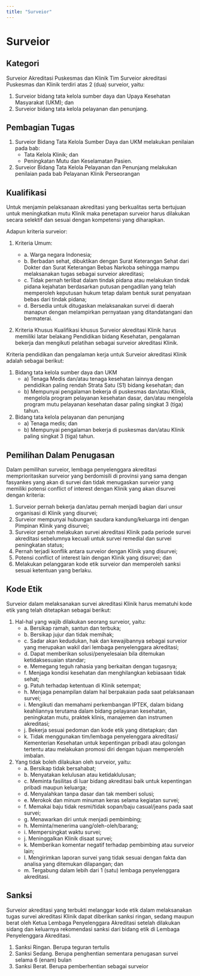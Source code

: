 ```yaml
---
title: "Surveior"
---
```


# Surveior

## Kategori  
Surveior Akreditasi Puskesmas dan Klinik 
Tim Surveior akreditasi Puskesmas dan Klinik terdiri atas 2 (dua) surveior, yaitu: 
1. Surveior bidang tata kelola sumber daya dan Upaya 
Kesehatan Masyarakat (UKM); dan  
2. Surveior bidang tata kelola pelayanan dan penunjang.  
 
## Pembagian Tugas 
1. Surveior Bidang Tata Kelola Sumber Daya dan UKM melakukan penilaian pada bab: 
    - Tata Kelola Klinik; dan 
    - Peningkatan Mutu dan Keselamatan Pasien. 
2. Surveior Bidang Tata Kelola Pelayanan dan Penunjang melakukan penilaian pada bab Pelayanan Klinik Perseorangan 

## Kualifikasi 
Untuk menjamin pelaksanaan akreditasi yang berkualitas serta bertujuan untuk meningkatkan mutu Klinik maka penetapan surveior harus dilakukan secara selektif dan sesuai dengan kompetensi yang diharapkan. 

Adapun kriteria surveior: 
1. Kriteria Umum: 
     - a. Warga negara Indonesia; 
     - b. Berbadan sehat, dibuktikan dengan Surat Keterangan Sehat dari Dokter dan Surat Keterangan Bebas Narkoba sehingga mampu melaksanakan tugas sebagai surveior akreditasi; 
     - c. Tidak pernah terlibat dalam tindak pidana atau melakukan tindak pidana kejahatan berdasarkan putusan pengadilan yang telah memperoleh keputusan hukum tetap dalam bentuk surat penyataan bebas dari tindak pidana; 
     - d. Bersedia untuk ditugaskan melaksanakan survei di daerah manapun dengan melampirkan pernyataan yang ditandatangani dan bermaterai. 
 
2. Kriteria Khusus
   Kualifikasi khusus Surveior akreditasi Klinik harus memiliki latar belakang Pendidikan bidang Kesehatan, pengalaman bekerja dan mengikuti pelatihan sebagai surveior akreditasi Klinik. 
  
  Kriteria pendidikan dan pengalaman kerja untuk Surveior akreditasi Klinik adalah sebagai berikut: 

   1) Bidang tata kelola sumber daya dan UKM
      - a) Tenaga Medis dan/atau tenaga kesehatan lainnya dengan pendidikan paling rendah Strata Satu (S1) bidang kesehatan; dan 
      - b) Mempunyai pengalaman bekerja di puskesmas dan/atau Klinik, mengelola program pelayanan kesehatan dasar, dan/atau mengelola program mutu pelayanan kesehatan dasar paling singkat 3 (tiga) tahun. 
   2) Bidang tata kelola pelayanan dan penunjang  
      - a) Tenaga medis; dan 
      - b) Mempunyai pengalaman bekerja di puskesmas dan/atau Klinik paling singkat 3 (tiga) tahun. 
 
## Pemilihan Dalam Penugasan 
Dalam pemilihan surveior, lembaga penyelenggara akreditasi memprioritaskan surveior yang berdomisili di provinsi yang sama dengan fasyankes yang akan di survei dan tidak menugaskan surveior yang memiliki potensi conflict of interest dengan Klinik yang akan disurvei dengan kriteria: 
1. Surveior pernah bekerja dan/atau pernah menjadi bagian dari unsur organisasi di Klinik yang disurvei; 
2. Surveior mempunyai hubungan saudara kandung/keluarga inti dengan Pimpinan Klinik yang disurvei; 
3. Surveior pernah melakukan survei akreditasi Klinik pada periode survei akreditasi sebelumnya kecuali untuk survei remedial dan survei peningkatan status; 
4. Pernah terjadi konflik antara surveior dengan Klinik yang disurvei;
5. Potensi conflict of interest lain dengan Klinik yang disurvei; dan 
6. Melakukan pelanggaran kode etik surveior dan memperoleh sanksi sesuai ketentuan yang berlaku. 
 
## Kode Etik 
Surveior dalam melaksanakan survei akreditasi Klinik harus mematuhi kode etik yang telah ditetapkan sebagai berikut:  
1. Hal-hal yang wajib dilakukan seorang surveior, yaitu:
   - a. Bersikap ramah, santun dan terbuka; 
   - b. Bersikap jujur dan tidak memihak; 
   - c. Sadar akan kedudukan, hak dan kewajibannya sebagai surveior yang merupakan wakil dari lembaga penyelenggara akreditasi; 
   - d. Dapat memberikan solusi/penyelesaian bila ditemukan ketidaksesuaian standar; 
   - e. Memegang teguh rahasia yang berkaitan dengan tugasnya; 
   - f. Menjaga kondisi kesehatan dan menghilangkan kebiasaan tidak sehat; 
   - g. Patuh terhadap ketentuan di Klinik setempat; 
   - h. Menjaga penampilan dalam hal berpakaian pada saat pelaksanaan survei; 
   - i. Mengikuti dan memahami perkembangan IPTEK, dalam bidang keahliannya terutama dalam bidang pelayanan kesehatan, peningkatan mutu, praktek klinis, manajemen dan instrumen akreditasi; 
   - j. Bekerja sesuai pedoman dan kode etik yang ditetapkan; dan 
   - k. Tidak menggunakan tim/lembaga penyelenggara akreditasi/ Kementerian Kesehatan untuk kepentingan pribadi atau golongan tertentu atau melakukan promosi diri dengan tujuan memperoleh imbalan. 
2.  Yang tidak boleh dilakukan oleh surveior, yaitu: 
    - a. Bersikap tidak bersahabat;  
    - b. Menyatakan kelulusan atau ketidaklulusan;   
    - c. Meminta fasilitas di luar bidang akreditasi baik untuk kepentingan pribadi maupun keluarga; 
    - d. Menyalahkan tanpa dasar dan tak memberi solusi; 
    - e. Merokok dan minum minuman keras selama kegiatan survei; 
    - f. Memakai baju tidak resmi/tidak sopan/baju casual/jeans pada saat survei; 
    - g. Menawarkan diri untuk menjadi pembimbing;  
    - h. Meminta/menerima uang/oleh-oleh/barang; 
    - i. Mempersingkat waktu survei; 
    - j. Meninggalkan Klinik disaat survei; 
    - k. Memberikan komentar negatif terhadap pembimbing atau surveior lain; 
    - l. Mengirimkan laporan survei yang tidak sesuai dengan fakta dan analisa yang ditemukan dilapangan; dan 
    - m. Tergabung dalam lebih dari 1 (satu) lembaga penyelenggara akreditasi. 
 
## Sanksi
Surveior akreditasi yang terbukti melanggar kode etik dalam melaksanakan tugas survei akreditasi Klinik dapat diberikan sanksi ringan, sedang maupun berat oleh Ketua Lembaga Penyelenggara Akreditasi setelah dilakukan sidang dan keluarnya rekomendasi sanksi dari bidang etik di Lembaga Penyelenggara Akreditasi.  

1. Sanksi Ringan. Berupa teguran tertulis 
1. Sanksi Sedang. Berupa penghentian sementara penugasan survei selama 6 (enam) bulan 
1. Sanksi Berat. Berupa pemberhentian sebagai surveior  
 
